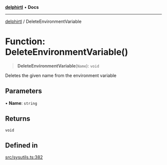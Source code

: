 [**delphirtl**](../README.md) • **Docs**

***

[delphirtl](../globals.md) / DeleteEnvironmentVariable

# Function: DeleteEnvironmentVariable()

> **DeleteEnvironmentVariable**(`Name`): `void`

Deletes the given name from the environment variable

## Parameters

• **Name**: `string`

## Returns

`void`

## Defined in

[src/sysutils.ts:382](https://github.com/chuacw/delphirtl/blob/48cfb097286672c971bbebd46ef739959b561e2a/src/sysutils.ts#L382)
